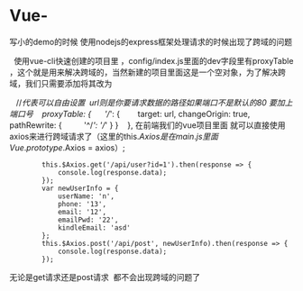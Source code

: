 # Vue-
写小的demo的时候  使用nodejs的express框架处理请求的时候出现了跨域的问题

  
使用vue-cli快速创建的项目里 ，config/index.js里面的dev字段里有proxyTable ，这个就是用来解决跨域的，当然新建的项目里面这是一个空对象，为了解决跨域，我们只需要添加将其改为

    //*代表可以自由设置  url则是你要请求数据的路径如果端口不是默认的80 要加上端口号
    proxyTable: {
      '/*': {
        target: url,
        changeOrigin: true,
        pathRewrite: {
          '^/*': '/*'
        }
      }
    },
在前端我们的vue项目里面 就可以直接使用axios来进行跨域请求了（这里的this.$Axios 是在main.js里面 Vue.prototype.$Axios = axios）;

			this.$Axios.get('/api/user?id=1').then(response => {
				console.log(response.data);
			});
			var newUserInfo = {
				userName: 'n',
				phone: '13',
				email: '12',
				emailPwd: '22',
				kindleEmail: 'asd'
			};
			this.$Axios.post('/api/post', newUserInfo).then(response => {
				console.log(response.data);
			});
无论是get请求还是post请求  都不会出现跨域的问题了
